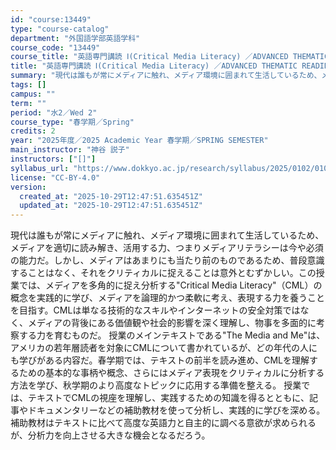 ```yaml
---
id: "course:13449"
type: "course-catalog"
department: "外国語学部英語学科"
course_code: "13449"
course_title: "英語専門講読 Ⅰ(Critical Media Literacy) ／ADVANCED THEMATIC READING Ⅰ"
title: "英語専門講読 Ⅰ(Critical Media Literacy) ／ADVANCED THEMATIC READING Ⅰ"
summary: "現代は誰もが常にメディアに触れ、メディア環境に囲まれて生活しているため、メディアを適切に読み解き、活用する力、つまりメディアリテラシーは今や必須の能力だ。しかし、メディアはあまりにも当たり前のものであるため、普段意識することはなく、それをク…"
tags: []
campus: ""
term: ""
period: "水2／Wed 2"
course_type: "春学期／Spring"
credits: 2
year: "2025年度／2025 Academic Year 春学期／SPRING SEMESTER"
main_instructor: "神谷 説子"
instructors: ["[]"]
syllabus_url: "https://www.dokkyo.ac.jp/research/syllabus/2025/0102/0102_13449_ja_JP.html"
license: "CC-BY-4.0"
version:
  created_at: "2025-10-29T12:47:51.635451Z"
  updated_at: "2025-10-29T12:47:51.635451Z"
---
```

現代は誰もが常にメディアに触れ、メディア環境に囲まれて生活しているため、メディアを適切に読み解き、活用する力、つまりメディアリテラシーは今や必須の能力だ。しかし、メディアはあまりにも当たり前のものであるため、普段意識することはなく、それをクリティカルに捉えることは意外とむずかしい。この授業では、メディアを多角的に捉え分析する"Critical Media Literacy"（CML）の概念を実践的に学び、メディアを論理的かつ柔軟に考え、表現する力を養うことを目指す。CMLは単なる技術的なスキルやインターネットの安全対策ではなく、メディアの背後にある価値観や社会的影響を深く理解し、物事を多面的に考察する力を育むものだ。 授業のメインテキストである"The Media and Me"は、アメリカの若年層読者を対象にCMLについて書かれているが、どの年代の人にも学びがある内容だ。春学期では、テキストの前半を読み進め、CMLを理解するための基本的な事柄や概念、さらにはメディア表現をクリティカルに分析する方法を学び、秋学期のより高度なトピックに応用する準備を整える。 授業では、テキストでCMLの視座を理解し、実践するための知識を得るとともに、記事やドキュメンタリーなどの補助教材を使って分析し、実践的に学びを深める。補助教材はテキストに比べて高度な英語力と自主的に調べる意欲が求められるが、分析力を向上させる大きな機会となるだろう。

